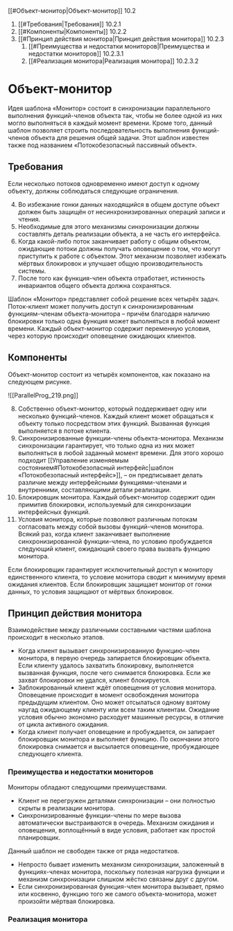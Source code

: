 
[[#Объект-монитор|Объект-монитор]] 10.2
1. [[#Требования|Требования]] 10.2.1
2. [[#Компоненты|Компоненты]] 10.2.2
3. [[#Принцип действия монитора|Принцип действия монитора]] 10.2.3
	1. [[#Преимущества и недостатки мониторов|Преимущества и недостатки мониторов]] 10.2.3.1
	2. [[#Реализация монитора|Реализация монитора]] 10.2.3.2


# Объект-монитор

Идея шаблона «Монитор» состоит в синхронизации параллельного выполнения функций-членов объекта так, чтобы не более одной из них могло выполняться в каждый момент времени. Кроме того, данный шаблон позволяет строить последовательность выполнения функций-членов объекта для решения общей задачи. Этот шаблон известен также под названием «Потокобезопасный пассивный объект».

## Требования

Если несколько потоков одновременно имеют доступ к одному объекту, должны соблюдаться следующие ограничения.

4. Во избежание гонки данных находящийся в общем доступе объект должен быть защищён от несинхронизированных операций записи и чтения.
5. Необходимые для этого механизмы синхронизации должны составлять деталь реализации объекта, а не часть его интерфейса.
6. Когда какой-либо поток заканчивает работу с общим объектом, ожидающие потоки должны получать оповещение о том, что могут приступить к работе с объектом. Этот механизм позволяет избежать мёртвых блокировок и улучшает общую производительность системы.
7. После того как функция-член объекта отработает, истинность инвариантов общего объекта должна сохраняться.

Шаблон «Монитор» представляет собой решение всех четырёх задач. Поток-клиент может получить доступ к синхронизированным функциям-членам объекта-монитора – причём благодаря наличию блокировки только одна функция может выполняться в любой момент времени. Каждый объект-монитор содержит переменную условия, через которую происходит оповещение ожидающих клиентов.

## Компоненты

Объект-монитор состоит из четырёх компонентов, как показано на следующем рисунке.

![[ParallelProg_219.png]]

8. Собственно объект-монитор, который поддерживает одну или несколько функций-членов. Каждый клиент может обращаться к объекту только посредством этих функций. Вызванная функция выполняется в потоке клиента.
9. Синхронизированные функции-члены объекта-монитора. Механизм синхронизации гарантирует, что только одна из них может выполняться в любой заданный момент времени. Для этого хорошо подходит [[Управление изменяемым состоянием#Потокобезопасный интерфейс|шаблон «Потокобезопасный интерфейс»]], – он предписывает делать различие между интерфейсными функциями-членами и внутренними, составляющими детали реализации.
10. Блокировщик монитора. Каждый объект-монитор содержит один примитив блокировки, используемый для синхронизации интерфейсных функций.
11. Условия монитора, которые позволяют различным потокам согласовать между собой вызовы функций-членов монитора. Всякий раз, когда клиент заканчивает выполнение синхронизированной функции-члена, по условию пробуждается следующий клиент, ожидающий своего права вызвать функцию монитора.

Если блокировщик гарантирует исключительный доступ к монитору единственного клиента, то условие монитора сводит к минимуму время ожидания клиентов. Если блокировщик защищает монитор от гонки данных, то условия защищают от мёртвых блокировок.

## Принцип действия монитора

Взаимодействие между различными составными частями шаблона происходит в несколько этапов.

* Когда клиент вызывает синхронизированную функцию-член монитора, в первую очередь запирается блокировщик объекта. Если клиенту удалось захватить блокировку, выполняется вызванная функция, после чего снимается блокировка. Если же захват блокировки не удался, клиент блокируется.
* Заблокированный клиент ждёт оповещения от условия монитора. Оповещение происходит в момент освобождения монитора предыдущим клиентом. Оно может отсылаться одному взятому наугад ожидающему клиенту или всем таким клиентам. Ожидание условия обычно экономно расходует машинные ресурсы, в отличие от цикла активного ожидания.
* Когда клиент получает оповещение и пробуждается, он запирает блокировщик монитора и выполняет функцию. По окончании этого блокировка снимается и высылается оповещение, пробуждающее следующего клиента.

### Преимущества и недостатки мониторов

Мониторы обладают следующими преимуществами.

* Клиент не перегружен деталями синхронизации – они полностью скрыты в реализации монитора.
* Синхронизированные функции-члены по мере вызова автоматически выстраиваются в очередь. Механизм ожидания и оповещения, воплощённый в виде условия, работает как простой планировщик.

Данный шаблон не свободен также от ряда недостатков.

* Непросто бывает изменить механизм синхронизации, заложенный в функциях-членах монитора, поскольку полезная нагрузка функции и механизм синхронизации слишком жёстко связаны друг с другом.
* Если синхронизированная функция-член монитора вызывает, прямо или косвенно, функцию того же самого объекта-монитора, может произойти мёртвая блокировка.

### Реализация монитора






















